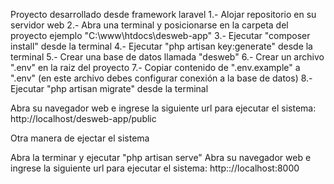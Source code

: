 Proyecto desarrollado desde framework laravel
1.- Alojar repositorio en su servidor web
2.- Abra una terminal y posicionarse en la carpeta del proyecto ejemplo "C:\www\htdocs\desweb-app"
3.- Ejecutar "composer install" desde la terminal
4.- Ejecutar "php artisan key:generate" desde la terminal
5.- Crear una base de datos llamada "desweb"
6.- Crear un archivo ".env" en la raiz del proyecto
7.- Copiar contenido de ".env.example" a ".env" (en este archivo debes configurar conexión a la base de datos)
8.- Ejecutar "php artisan migrate" desde la terminal

Abra su navegador web e ingrese la siguiente url para ejecutar el sistema:
http://localhost/desweb-app/public

Otra manera de ejectar el sistema

Abra la terminar y ejecutar "php artisan serve"
Abra su navegador web e ingrese la siguiente url para ejecutar el sistema:
http:://localhost:8000